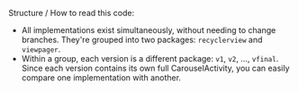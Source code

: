 Structure / How to read this code:
- All implementations exist simultaneously, without needing to change branches. They're grouped into two packages: `recyclerview` and `viewpager`.
- Within a group, each version is a different package: `v1`, `v2`, ..., `vfinal`. Since each version contains its own full CarouselActivity, you can easily compare one implementation with another.